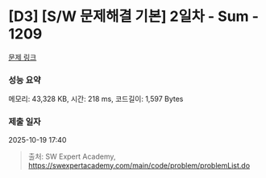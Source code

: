 # [D3] [S/W 문제해결 기본] 2일차 - Sum - 1209 

[문제 링크](https://swexpertacademy.com/main/code/problem/problemDetail.do?contestProbId=AV13_BWKACUCFAYh) 

### 성능 요약

메모리: 43,328 KB, 시간: 218 ms, 코드길이: 1,597 Bytes

### 제출 일자

2025-10-19 17:40



> 출처: SW Expert Academy, https://swexpertacademy.com/main/code/problem/problemList.do